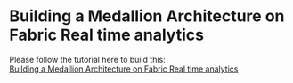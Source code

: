 # Building a Medallion Architecture on Fabric Real time analytics

Please follow the tutorial here to build this:  
[Building a Medallion Architecture on Fabric Real time analytics](<https://moaw.dev/workshop/?src=gh:denisa-ms/adx-analytics-fabric/main/docs/>)
